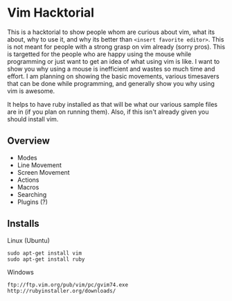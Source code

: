 # Vim Hacktorial 

This is a hacktorial to show people whom are curious about vim, what its about, why to use it, and why its better than `<insert favorite editor>`. This is not meant for people with a strong grasp on vim already (sorry pros). This is targetted for the people who are happy using the mouse while programming or just want to get an idea of what using vim is like. I want to show you why using a mouse is inefficient and wastes so much time and effort. I am planning on showing the basic movements, various timesavers that can be done while programming, and generally show you why using vim is awesome. 

It helps to have ruby installed as that will be what our various sample files are in (if you plan on running them). Also, if this isn't already given you should install vim.

## Overview

* Modes
* Line Movement
* Screen Movement
* Actions
* Macros
* Searching
* Plugins (?)

## Installs

Linux (Ubuntu)

``` 
sudo apt-get install vim 
sudo apt-get install ruby
```

Windows

```
ftp://ftp.vim.org/pub/vim/pc/gvim74.exe 
http://rubyinstaller.org/downloads/
```
